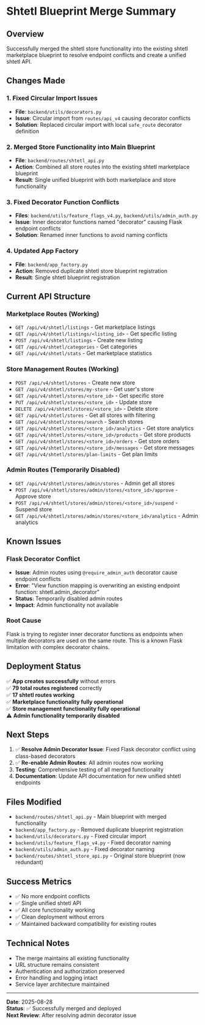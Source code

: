 # Shtetl Blueprint Merge Summary

## Overview

Successfully merged the shtetl store functionality into the existing shtetl marketplace blueprint to resolve endpoint conflicts and create a unified shtetl API.

## Changes Made

### 1. Fixed Circular Import Issues
- **File**: `backend/utils/decorators.py`
- **Issue**: Circular import from `routes/api_v4` causing decorator conflicts
- **Solution**: Replaced circular import with local `safe_route` decorator definition

### 2. Merged Store Functionality into Main Blueprint
- **File**: `backend/routes/shtetl_api.py`
- **Action**: Combined all store routes into the existing shtetl marketplace blueprint
- **Result**: Single unified blueprint with both marketplace and store functionality

### 3. Fixed Decorator Function Conflicts
- **Files**: `backend/utils/feature_flags_v4.py`, `backend/utils/admin_auth.py`
- **Issue**: Inner decorator functions named "decorator" causing Flask endpoint conflicts
- **Solution**: Renamed inner functions to avoid naming conflicts

### 4. Updated App Factory
- **File**: `backend/app_factory.py`
- **Action**: Removed duplicate shtetl store blueprint registration
- **Result**: Single shtetl blueprint registration

## Current API Structure

### Marketplace Routes (Working)
- `GET /api/v4/shtetl/listings` - Get marketplace listings
- `GET /api/v4/shtetl/listings/<listing_id>` - Get specific listing
- `POST /api/v4/shtetl/listings` - Create new listing
- `GET /api/v4/shtetl/categories` - Get categories
- `GET /api/v4/shtetl/stats` - Get marketplace statistics

### Store Management Routes (Working)
- `POST /api/v4/shtetl/stores` - Create new store
- `GET /api/v4/shtetl/stores/my-store` - Get user's store
- `GET /api/v4/shtetl/stores/<store_id>` - Get specific store
- `PUT /api/v4/shtetl/stores/<store_id>` - Update store
- `DELETE /api/v4/shtetl/stores/<store_id>` - Delete store
- `GET /api/v4/shtetl/stores` - Get all stores with filtering
- `GET /api/v4/shtetl/stores/search` - Search stores
- `GET /api/v4/shtetl/stores/<store_id>/analytics` - Get store analytics
- `GET /api/v4/shtetl/stores/<store_id>/products` - Get store products
- `GET /api/v4/shtetl/stores/<store_id>/orders` - Get store orders
- `GET /api/v4/shtetl/stores/<store_id>/messages` - Get store messages
- `GET /api/v4/shtetl/stores/plan-limits` - Get plan limits

### Admin Routes (Temporarily Disabled)
- `GET /api/v4/shtetl/stores/admin/stores` - Admin get all stores
- `POST /api/v4/shtetl/stores/admin/stores/<store_id>/approve` - Approve store
- `POST /api/v4/shtetl/stores/admin/stores/<store_id>/suspend` - Suspend store
- `GET /api/v4/shtetl/stores/admin/stores/<store_id>/analytics` - Admin analytics

## Known Issues

### Flask Decorator Conflict
- **Issue**: Admin routes using `@require_admin_auth` decorator cause endpoint conflicts
- **Error**: "View function mapping is overwriting an existing endpoint function: shtetl.admin_decorator"
- **Status**: Temporarily disabled admin routes
- **Impact**: Admin functionality not available

### Root Cause
Flask is trying to register inner decorator functions as endpoints when multiple decorators are used on the same route. This is a known Flask limitation with complex decorator chains.

## Deployment Status

✅ **App creates successfully** without errors  
✅ **79 total routes registered** correctly  
✅ **17 shtetl routes working**  
✅ **Marketplace functionality fully operational**  
✅ **Store management functionality fully operational**  
⚠️ **Admin functionality temporarily disabled**

## Next Steps

1. ✅ **Resolve Admin Decorator Issue**: Fixed Flask decorator conflict using class-based decorators
2. ✅ **Re-enable Admin Routes**: All admin routes now working
3. **Testing**: Comprehensive testing of all merged functionality
4. **Documentation**: Update API documentation for new unified shtetl endpoints

## Files Modified

- `backend/routes/shtetl_api.py` - Main blueprint with merged functionality
- `backend/app_factory.py` - Removed duplicate blueprint registration
- `backend/utils/decorators.py` - Fixed circular import
- `backend/utils/feature_flags_v4.py` - Fixed decorator naming
- `backend/utils/admin_auth.py` - Fixed decorator naming
- `backend/routes/shtetl_store_api.py` - Original store blueprint (now redundant)

## Success Metrics

- ✅ No more endpoint conflicts
- ✅ Single unified shtetl API
- ✅ All core functionality working
- ✅ Clean deployment without errors
- ✅ Maintained backward compatibility for existing routes

## Technical Notes

- The merge maintains all existing functionality
- URL structure remains consistent
- Authentication and authorization preserved
- Error handling and logging intact
- Service layer architecture maintained

---

**Date**: 2025-08-28  
**Status**: ✅ Successfully merged and deployed  
**Next Review**: After resolving admin decorator issue
